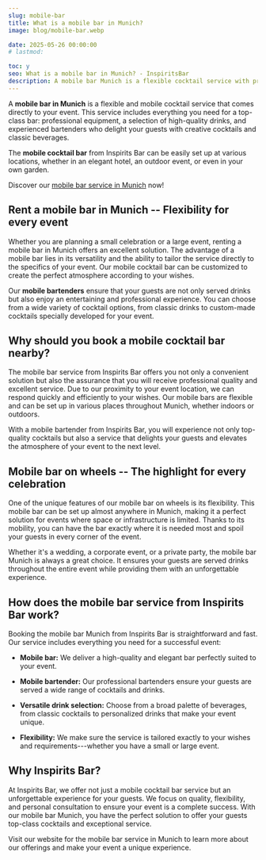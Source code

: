 ```yaml
---
slug: mobile-bar
title: What is a mobile bar in Munich?
image: blog/mobile-bar.webp

date: 2025-05-26 00:00:00
# lastmod: 

toc: y
seo: What is a mobile bar in Munich? - InspiritsBar
description: A mobile bar Munich is a flexible cocktail service with professional bartenders and quality drinks, delivered directly to your event.
---
```

A **mobile bar in Munich** is a flexible and mobile cocktail service that comes directly to your event. This service includes everything you need for a top-class bar: professional equipment, a selection of high-quality drinks, and experienced bartenders who delight your guests with creative cocktails and classic beverages.

The **mobile cocktail bar** from Inspirits Bar can be easily set up at various locations, whether in an elegant hotel, an outdoor event, or even in your own garden.

Discover our [mobile bar service in Munich](/en/service/mobile-bar-munich/) now!

## Rent a mobile bar in Munich -- Flexibility for every event

Whether you are planning a small celebration or a large event, renting a mobile bar in Munich offers an excellent solution. The advantage of a mobile bar lies in its versatility and the ability to tailor the service directly to the specifics of your event. Our mobile cocktail bar can be customized to create the perfect atmosphere according to your wishes.

Our **mobile bartenders** ensure that your guests are not only served drinks but also enjoy an entertaining and professional experience. You can choose from a wide variety of cocktail options, from classic drinks to custom-made cocktails specially developed for your event.

## Why should you book a mobile cocktail bar nearby?

The mobile bar service from Inspirits Bar offers you not only a convenient solution but also the assurance that you will receive professional quality and excellent service. Due to our proximity to your event location, we can respond quickly and efficiently to your wishes. Our mobile bars are flexible and can be set up in various places throughout Munich, whether indoors or outdoors.

With a mobile bartender from Inspirits Bar, you will experience not only top-quality cocktails but also a service that delights your guests and elevates the atmosphere of your event to the next level.

## Mobile bar on wheels -- The highlight for every celebration

One of the unique features of our mobile bar on wheels is its flexibility. This mobile bar can be set up almost anywhere in Munich, making it a perfect solution for events where space or infrastructure is limited. Thanks to its mobility, you can have the bar exactly where it is needed most and spoil your guests in every corner of the event.

Whether it's a wedding, a corporate event, or a private party, the mobile bar Munich is always a great choice. It ensures your guests are served drinks throughout the entire event while providing them with an unforgettable experience.

## How does the mobile bar service from Inspirits Bar work?

Booking the mobile bar Munich from Inspirits Bar is straightforward and fast. Our service includes everything you need for a successful event:

- **Mobile bar:** We deliver a high-quality and elegant bar perfectly suited to your event.

- **Mobile bartender:** Our professional bartenders ensure your guests are served a wide range of cocktails and drinks.

- **Versatile drink selection:** Choose from a broad palette of beverages, from classic cocktails to personalized drinks that make your event unique.

- **Flexibility:** We make sure the service is tailored exactly to your wishes and requirements---whether you have a small or large event.

## Why Inspirits Bar?

At Inspirits Bar, we offer not just a mobile cocktail bar service but an unforgettable experience for your guests. We focus on quality, flexibility, and personal consultation to ensure your event is a complete success. With our mobile bar Munich, you have the perfect solution to offer your guests top-class cocktails and exceptional service.

Visit our website for the mobile bar service in Munich to learn more about our offerings and make your event a unique experience.